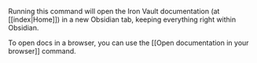 Running this command will open the Iron Vault documentation (at [[index|Home]]) in a new Obsidian tab, keeping everything right within Obsidian.

To open docs in a browser, you can use the [[Open documentation in your browser]] command.